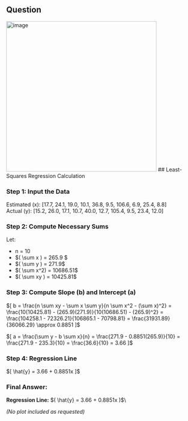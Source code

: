 ## Question
<img width="400" alt="image" src="https://github.com/user-attachments/assets/d11f3172-722c-4d81-92c9-8e505586bf0f" />
## Least-Squares Regression Calculation

### Step 1: Input the Data
Estimated (x):
[17.7, 24.1, 19.0, 10.1, 36.8, 9.5, 106.6, 6.9, 25.4, 8.8]  
Actual (y):
[15.2, 26.0, 17.1, 10.7, 40.0, 12.7, 105.4, 9.5, 23.4, 12.0]

### Step 2: Compute Necessary Sums
Let:
- n = 10
- $\( \sum x ) = 265.9 \$
- $\( \sum y ) = 271.9\$
- $\( \sum x^2) = 10686.51\$
- $\( \sum xy ) = 10425.81\$

### Step 3: Compute Slope (b) and Intercept (a)

$\[
  b = \frac{n \sum xy - \sum x \sum y}{n \sum x^2 - (\sum x)^2} =
  \frac{10(10425.81) - (265.9)(271.9)}{10(10686.51) - (265.9)^2} =
  \frac{104258.1 - 72326.21}{106865.1 - 70798.81} =
  \frac{31931.89}{36066.29} \approx 0.8851
]\$

$\[
  a = \frac{\sum y - b \sum x}{n} = \frac{271.9 - 0.8851(265.9)}{10} =
  \frac{271.9 - 235.3}{10} = \frac{36.6}{10} = 3.66
]\$
### Step 4: Regression Line
$\[
  \hat{y} = 3.66 + 0.8851x
]\$

### Final Answer:
**Regression Line:** \$( \hat{y} = 3.66 + 0.8851x )$\

*(No plot included as requested)*
